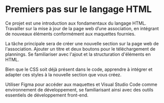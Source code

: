# Premiers pas sur le langage HTML

Ce projet est une introduction aux fondamentaux du langage HTML. Travailler sur la mise à jour de la page web d’une association, en intégrant de nouveaux éléments conformément aux maquettes fournies.

La tâche principale sera de créer une nouvelle section sur la page web de l'association. 
Ajouter un titre et deux boutons pour le téléchargement de plannings.
Se familiariser avec l'ajout et la structuration d'éléments en HTML.

Bien que le CSS soit déjà présent dans le code, apprendre à intégrer et adapter ces styles à la nouvelle section que vous créez.

Utiliser Figma pour accéder aux maquettes et Visual Studio Code comme environnement de développement, se familiarisant ainsi avec des outils essentiels de développement front-end.
